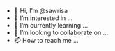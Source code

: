 - 👋 Hi, I’m @sawrisa
- 👀 I’m interested in ...
- 🌱 I’m currently learning ...
- 💞️ I’m looking to collaborate on ...
- 📫 How to reach me ...

<!---
sawrisa/sawrisa is a ✨ special ✨ repository because its `README.md` (this file) appears on your GitHub profile.
You can click the Preview link to take a look at your changes.
--->
